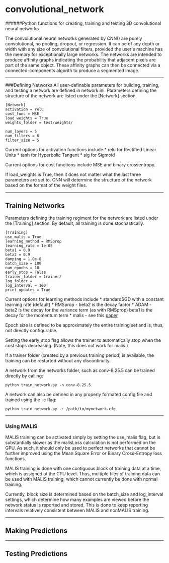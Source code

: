 # convolutional_network
######Python functions for creating, training and testing 3D convolutional neural networks.

   The convolutional neural networks generated by CNN() are purely convolutional,
no pooling, dropout, or regression. It can be of any depth or width with any 
size of convolutional filters, provided the user's machine has the memory for 
exceptionally large networks. The networks are intended to produce affinity graphs
indicating the probability that adjacent pixels are part of the same object. These
affinity graphs can then be connected via a connected-components algorith to 
produce a segmented image.

-------------------------------------------------------------------------------
###Defining Networks
All user-definable parameters for building, training, and testing a network are
defined in network.ini. Parameters defining the structure of the network are
listed under the [Network] section.

```
[Network]
activation = relu
cost_func = MSE
load_weights = True
weights_folder = test/weights/

num_layers = 5
num_filters = 6
filter_size = 5
```

Current options for activation functions include
    * relu for Rectified Linear Units
    * tanh for Hyperbolic Tangent
    * sig for Sigmoid

Current options for cost functions include MSE and binary crossentropy.

If load_weights is True, then it does not matter what the last three parameters
are set to. CNN will determine the structure of the network based on the format
of the weight files.

-------------------------------------------------------------------------------
## Training Networks
Parameters defining the training regiment for the network are listed under the
[Training] section. By default, all training is done stochastically.

```
[Training]
use_malis = True
learning_method = RMSprop
learning_rate = 1e-05
beta1 = 0.9
beta2 = 0.9
damping = 1.0e-8
batch_size = 100
num_epochs = 10
early_stop = False
trainer_folder = trainer/
log_folder =  
log_interval = 100
print_updates = True
```

Current options for learning methods include
    * standardSGD with a constant learning rate (default)
    * RMSprop - beta2 is the decay factor
    * ADAM - beta2 is the decay for the variance term (as with RMSprop)
	     beta1 is the decay for the momentum term
    * malis - see this [paper](http://papers.nips.cc/paper/3887-maximin-affinity-learning-of-image-segmentation)

Epoch size is defined to be approximately the entire training set and is, thus, not directly configurable.

Setting the early_stop flag allows the trainer to automatically stop when the cost stops decreasing.
(Note, this does not work for malis.)

If a trainer folder (created by a previous training period) is available, 
the training can be restarted without any discontinuity. 

A network from the networks folder, such as conv-8.25.5 can be trained directly by calling:
```
python train_network.py -n conv-8.25.5
```

A network can also be defined in any properly formated config file and trained using the -c flag:
```
python train_network.py -c /path/to/mynetwork.cfg
```
-------------------------------------------------------------------------------
### Using MALIS
MALIS training can be activated simply by setting the use_malis flag, but is 
substantially slower as the malisLoss calculation is not performed on the GPU. 
As such, it should only be used to perfect networks that cannot be further
improved using the Mean Square Error or Binary Cross-Entropy loss functions.

MALIS training is done with one contiguous block of training data at a time, 
which is assigned at the CPU level. Thus, multiple files of training data can
be used with MALIS training, which cannot currently be done with normal training.

Currently, block size is determined based on the batch_size and log_interval
settings, which determine how many examples are viewed before the network status
is reported and stored. This is done to keep reporting intervals relatively 
consistent between MALIS and nonMALIS training.

-------------------------------------------------------------------------------
## Making Predictions



-------------------------------------------------------------------------------
## Testing Predictions